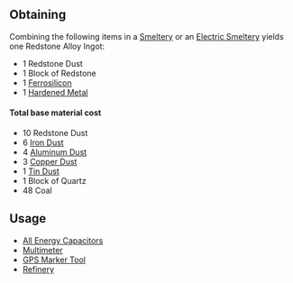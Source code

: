 
## Obtaining

Combining the following items in a [Smeltery](https://github.com/Slimefun/Slimefun4/wiki/Smeltery) or an [Electric Smeltery](https://github.com/Slimefun/Slimefun4/wiki/Electric-Smeltery) yields one Redstone Alloy Ingot:

* 1 Redstone Dust
* 1 Block of Redstone
* 1 [Ferrosilicon](https://github.com/Slimefun/Slimefun4/wiki/Ferrosilicon)
* 1 [Hardened Metal](https://github.com/Slimefun/Slimefun4/wiki/Hardened-Metal)

#### Total base material cost

* 10 Redstone Dust
* 6 [Iron Dust](https://github.com/Slimefun/Slimefun4/wiki/Iron-Dust)
* 4 [Aluminum Dust](https://github.com/Slimefun/Slimefun4/wiki/Aluminum-Dust)
* 3 [Copper Dust](https://github.com/Slimefun/Slimefun4/wiki/Copper-Dust)
* 1 [Tin Dust](https://github.com/Slimefun/Slimefun4/wiki/Tin-Dust)
* 1 Block of Quartz
* 48 Coal

## Usage

* [All Energy Capacitors](https://github.com/Slimefun/Slimefun4/wiki/Energy-Capacitors)
* [Multimeter](https://github.com/Slimefun/Slimefun4/wiki/Technical-Gadgets#multimeter)
* [GPS Marker Tool](https://github.com/Slimefun/Slimefun4/wiki/GPS-Marker-Tool)
* [Refinery](https://github.com/Slimefun/Slimefun4/wiki/Refinery)
